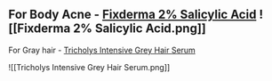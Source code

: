For Body Acne - [Fixderma 2% Salicylic Acid](https://colombomall.lk/product/fixderma-2-salicylic-acid-salyzap-body-acne-spray-for-acne-on-back-shoulders-neck-chest-to-improve-breakouts-uneven-skin-texture-for-women-men-50ml/)
![[Fixderma 2% Salicylic Acid.png]]
---


For Gray hair - [Tricholys Intensive Grey Hair Serum](https://www.cureka.com/shop/hair-care/hair-serum/tricholys-intensive-grey-hair-serum-30ml/)

![[Tricholys Intensive Grey Hair Serum.png]]